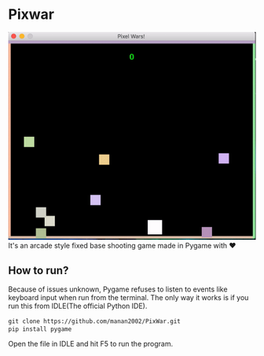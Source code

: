 # Pixwar
![Demo GIF](demo-pix.gif)
It's an arcade style fixed base shooting game made in Pygame with ❤️

## How to run?

Because of issues unknown, Pygame refuses to listen to events like keyboard input when run from the terminal.
The only way it works is if you run this from IDLE(The official Python IDE).

```
git clone https://github.com/manan2002/PixWar.git
pip install pygame
```
Open the file in IDLE and hit F5 to run the program.
